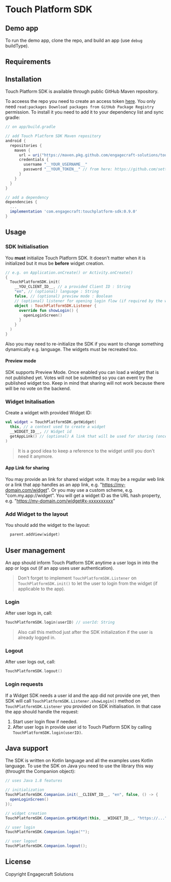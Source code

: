 # Touch Platform SDK

## Demo app

To run the demo app, clone the repo, and build an app (use `debug` buildType).

## Requirements

## Installation

Touch Platform SDK is available through public GitHub Maven repository.

To acceess the repo you need to create an access token [here](https://github.com/settings/tokens/new). You only need `read:packages Download packages from GitHub Package Registry` permission.
To install it you need to add it to your dependency list and sync gradle:

```groovy
// on app/build.gradle

// add Touch Platform SDK Maven repository
android {
  repositories {
    maven {
      url = uri("https://maven.pkg.github.com/engagecraft-solutions/touch-platform-widgets-android")
      credentials {
        username "__YOUR_USERNAME__"
        password "__YOUR_TOKEN__" // from here: https://github.com/settings/tokens/new
      }
    }
  }
}

// add a dependency
dependencies {
  ...
  implementation 'com.engagecraft:touchplatform-sdk:0.9.0'
}
```

## Usage

### SDK Initialisation

You **must** initialize Touch Platform SDK. It doesn't matter when it is initialized but it mus be **before** widget creation.

```kotlin
// e.g. on Application.onCreate() or Activity.onCreate()
{
  TouchPlatformSDK.init(
    __YOU_CLIENT_ID__, // a provided Client ID : String
    "en", // (optional) language : String
    false, // (optional) preview mode : Boolean
    // (optional) listener for opening login flow (if required by the widget)
    object : TouchPlatformSDK.Listener {
      override fun showLogin() {
        openLoginScreen()
      }
    }
  )
}

```

Also you may need to re-initialize the SDK if you want to change something dynamically e.g. language. The widgets must be recreated too.

#### Preview mode

SDK supports Preview Mode. Once enabled you can load a widget that is not published yet. Votes will not be submitted so you can event try the published widget too. Keep in mind that sharing will not work because there will be no vote on the backend.

### Widget Initalisation 

Create a widget with provided Widget ID:

```kotlin
val widget = TouchPlatformSDK.getWidget(
  this, // a context used to create a widget
  __WIDGET_ID__, // Widget id
  getAppLink() // (optional) A link that will be used for sharing (once a user clicks on the shared content).
)
```

> It is a good idea to keep a reference to the widget untill you don't need it anymore.

#### App Link for sharing

You may provide an link for shared widget vote. It may be a regular web link or a link that app handles as an app link, e.g. "https://my-domain.com/widget". Or you may use a custom scheme, e.g. "com.my.app://widget".
You will get a widget ID as the URL hash property, e.g. "https://my-domain.com/widget#x-xxxxxxxxxx"

### Add Widget to the layout

You should add the widget to the layout: 
```kotlin
  parent.addView(widget)
```

## User management
An app should inform Touch Platform SDK anytime a user logs in into the app or logs out (if an app uses user authentication). 

> Don't forget to implement `TouchPlatformSDK.Listener` on `TouchPlatformSDK.init()` to let the user to login from the widget (if applicable to the app).

### Login
After user logs in, call:
```kotlin
TouchPlatformSDK.login(userID) // userId: String
```

> Also call this method just after the SDK initialization if the user is already logged in.

### Logout
After user logs out, call: 
```kotlin
TouchPlatformSDK.logout()
```

### Login requests

If a Widget SDK needs a user id and the app did not provide one yet, then SDK will call `TouchPlatformSDK.Listener.showLogin()` method on `TouchPlatformSDK.Listener` you provided on SDK initialisation. 
In that case the app should handle the request: 
1. Start user login flow if needed.
2. After user logs in provide user id to Touch Platform SDK by calling `TouchPlatformSDK.login(userID)`.


## Java support

The SDK is written on Kotlin language and all the examples uses Kotlin language. To use the SDK on Java you need to use the library this way (throught the Companion object):
```java
// uses Java 1.8 features

// initialization
TouchPlatformSDK.Companion.init(__CLIENT_ID__, "en", false, () -> {
  openLoginScreen()
});

// widget creation
TouchPlatformSDK.Companion.getWidget(this, __WIDGET_ID__, "https://...");

// user login
TouchPlatformSDK.Companion.login("");

// user logout
TouchPlatformSDK.Companion.logout();
```

## License

Copyright Engagecraft Solutions

